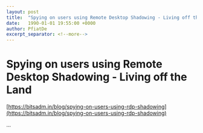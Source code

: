 ```yaml
---
layout: post
title:  "Spying on users using Remote Desktop Shadowing - Living off the Land"
date:   1990-01-01 19:55:00 +0000
author: PfiatDe
excerpt_separator: <!--more-->
---
```


# Spying on users using Remote Desktop Shadowing - Living off the Land
[https://bitsadm.in/blog/spying-on-users-using-rdp-shadowing](https://bitsadm.in/blog/spying-on-users-using-rdp-shadowing)

...
<!--more-->
